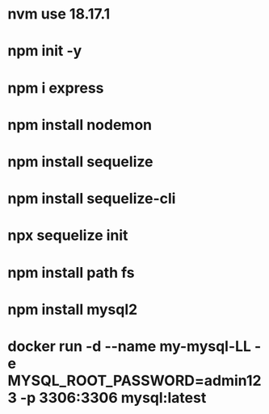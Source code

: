 # nvm use 18.17.1

# npm init -y
# npm i express
# npm install nodemon

# npm install sequelize
# npm install sequelize-cli

# npx sequelize init

# npm install path fs

# npm install mysql2

# docker run -d --name my-mysql-LL -e MYSQL_ROOT_PASSWORD=admin123 -p 3306:3306 mysql:latest